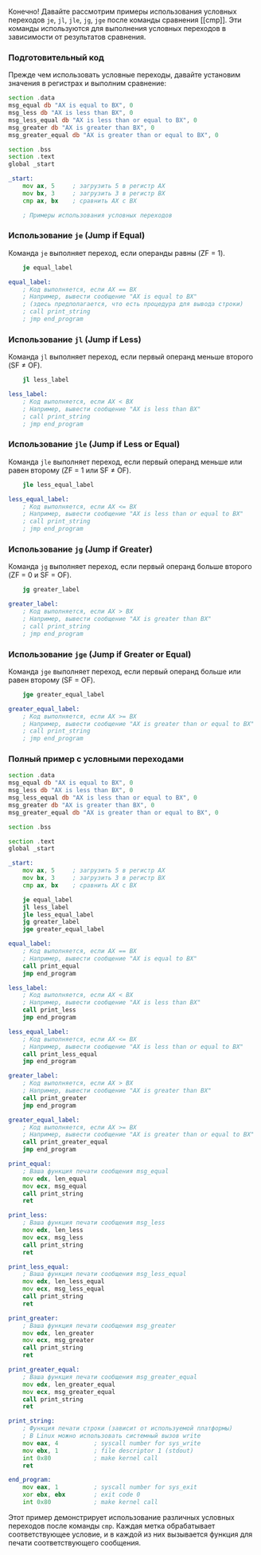 Конечно! Давайте рассмотрим примеры использования условных переходов `je`, `jl`, `jle`, `jg`, `jge` после команды сравнения [[cmp]]. Эти команды используются для выполнения условных переходов в зависимости от результатов сравнения.

### Подготовительный код
Прежде чем использовать условные переходы, давайте установим значения в регистрах и выполним сравнение:

```asm
section .data
msg_equal db "AX is equal to BX", 0
msg_less db "AX is less than BX", 0
msg_less_equal db "AX is less than or equal to BX", 0
msg_greater db "AX is greater than BX", 0
msg_greater_equal db "AX is greater than or equal to BX", 0

section .bss
section .text
global _start

_start:
    mov ax, 5     ; загрузить 5 в регистр AX
    mov bx, 3     ; загрузить 3 в регистр BX
    cmp ax, bx    ; сравнить AX с BX

    ; Примеры использования условных переходов
```

### Использование `je` (Jump if Equal)
Команда `je` выполняет переход, если операнды равны (ZF = 1).

```asm
    je equal_label

equal_label:
    ; Код выполняется, если AX == BX
    ; Например, вывести сообщение "AX is equal to BX"
    ; (здесь предполагается, что есть процедура для вывода строки)
    ; call print_string
    ; jmp end_program
```

### Использование `jl` (Jump if Less)
Команда `jl` выполняет переход, если первый операнд меньше второго (SF ≠ OF).

```asm
    jl less_label

less_label:
    ; Код выполняется, если AX < BX
    ; Например, вывести сообщение "AX is less than BX"
    ; call print_string
    ; jmp end_program
```

### Использование `jle` (Jump if Less or Equal)
Команда `jle` выполняет переход, если первый операнд меньше или равен второму (ZF = 1 или SF ≠ OF).

```asm
    jle less_equal_label

less_equal_label:
    ; Код выполняется, если AX <= BX
    ; Например, вывести сообщение "AX is less than or equal to BX"
    ; call print_string
    ; jmp end_program
```

### Использование `jg` (Jump if Greater)
Команда `jg` выполняет переход, если первый операнд больше второго (ZF = 0 и SF = OF).

```asm
    jg greater_label

greater_label:
    ; Код выполняется, если AX > BX
    ; Например, вывести сообщение "AX is greater than BX"
    ; call print_string
    ; jmp end_program
```

### Использование `jge` (Jump if Greater or Equal)
Команда `jge` выполняет переход, если первый операнд больше или равен второму (SF = OF).

```asm
    jge greater_equal_label

greater_equal_label:
    ; Код выполняется, если AX >= BX
    ; Например, вывести сообщение "AX is greater than or equal to BX"
    ; call print_string
    ; jmp end_program
```

### Полный пример с условными переходами
```asm
section .data
msg_equal db "AX is equal to BX", 0
msg_less db "AX is less than BX", 0
msg_less_equal db "AX is less than or equal to BX", 0
msg_greater db "AX is greater than BX", 0
msg_greater_equal db "AX is greater than or equal to BX", 0

section .bss

section .text
global _start

_start:
    mov ax, 5     ; загрузить 5 в регистр AX
    mov bx, 3     ; загрузить 3 в регистр BX
    cmp ax, bx    ; сравнить AX с BX

    je equal_label
    jl less_label
    jle less_equal_label
    jg greater_label
    jge greater_equal_label

equal_label:
    ; Код выполняется, если AX == BX
    ; Например, вывести сообщение "AX is equal to BX"
    call print_equal
    jmp end_program

less_label:
    ; Код выполняется, если AX < BX
    ; Например, вывести сообщение "AX is less than BX"
    call print_less
    jmp end_program

less_equal_label:
    ; Код выполняется, если AX <= BX
    ; Например, вывести сообщение "AX is less than or equal to BX"
    call print_less_equal
    jmp end_program

greater_label:
    ; Код выполняется, если AX > BX
    ; Например, вывести сообщение "AX is greater than BX"
    call print_greater
    jmp end_program

greater_equal_label:
    ; Код выполняется, если AX >= BX
    ; Например, вывести сообщение "AX is greater than or equal to BX"
    call print_greater_equal
    jmp end_program

print_equal:
    ; Ваша функция печати сообщения msg_equal
    mov edx, len_equal
    mov ecx, msg_equal
    call print_string
    ret

print_less:
    ; Ваша функция печати сообщения msg_less
    mov edx, len_less
    mov ecx, msg_less
    call print_string
    ret

print_less_equal:
    ; Ваша функция печати сообщения msg_less_equal
    mov edx, len_less_equal
    mov ecx, msg_less_equal
    call print_string
    ret

print_greater:
    ; Ваша функция печати сообщения msg_greater
    mov edx, len_greater
    mov ecx, msg_greater
    call print_string
    ret

print_greater_equal:
    ; Ваша функция печати сообщения msg_greater_equal
    mov edx, len_greater_equal
    mov ecx, msg_greater_equal
    call print_string
    ret

print_string:
    ; Функция печати строки (зависит от используемой платформы)
    ; В Linux можно использовать системный вызов write
    mov eax, 4          ; syscall number for sys_write
    mov ebx, 1          ; file descriptor 1 (stdout)
    int 0x80            ; make kernel call
    ret

end_program:
    mov eax, 1          ; syscall number for sys_exit
    xor ebx, ebx        ; exit code 0
    int 0x80            ; make kernel call
```

Этот пример демонстрирует использование различных условных переходов после команды `cmp`. Каждая метка обрабатывает соответствующее условие, и в каждой из них вызывается функция для печати соответствующего сообщения.

